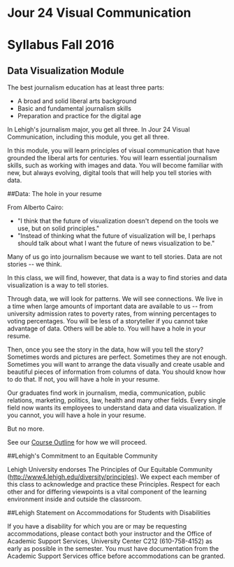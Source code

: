 # Jour 24 Visual Communication
# Syllabus Fall 2016

## Data Visualization Module

The best journalism education has at least three parts:
- A broad and solid liberal arts background
- Basic and fundamental journalism skills
- Preparation and practice for the digital age

In Lehigh's journalism major, you get all three. In Jour 24 Visual Communication, including this module, you get all three.

In this module, you will learn principles of visual communication that have grounded the liberal arts for centuries. You will learn essential journalism skills, such as working with images and data. You will become familiar with new, but always evolving, digital tools that will help you tell stories with data.

##Data: The hole in your resume

From Alberto Cairo:
- "I think that the future of visualization doesn't depend on the tools we use, but on solid principles."
- "Instead of thinking what the future of visualization will be, I perhaps should talk about what I want the future of news visualization to be."

Many of us go into journalism because we want to tell stories. Data are not stories -- we think.

In this class, we will find, however, that data is a way to find stories and data visualization is a way to tell stories.

Through data, we will look for patterns. We will see connections. We live in a time when large amounts of important data are available to us -- from university admission rates to poverty rates, from winning percentages to voting percentages. You will be less of a storyteller if you cannot take advantage of data. Others will be able to. You will have a hole in your resume.  

Then, once you see the story in the data, how will you tell the story? Sometimes words and pictures are perfect. Sometimes they are not enough. Sometimes you will want to arrange the data visually and create usable and beautiful pieces of information from columns of data. You should know how to do that. If not, you will have a hole in your resume.

Our graduates find work in journalism, media, communication, public relations, marketing, politics, law, health and many other fields. Every single field now wants its employees to understand data and data visualization. If you cannot, you will have a hole in your resume.

But no more.

See our [Course Outline](https://github.com/jacklule/DataViz-Syllabus/blob/master/Course%20Outline.md) for how we will proceed.

##Lehigh's Commitment to an Equitable Community

Lehigh University endorses The Principles of Our Equitable Community (http://www4.lehigh.edu/diversity/principles). We expect each member of this class to acknowledge and practice these Principles. Respect for each other and for differing viewpoints is a vital component of the learning environment inside and outside the classroom. 

##Lehigh Statement on Accommodations for Students with Disabilities  

If you have a disability for which you are or may be requesting accommodations, please contact both your instructor and the Office of Academic Support Services, University Center C212 (610-758-4152) as early as possible in the semester.  You must have documentation from the Academic Support Services office before accommodations can be granted.
